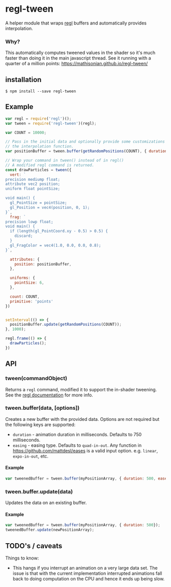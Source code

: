 
# regl-tween

A helper module that wraps [regl](https://github.com/mikolalysenko/regl/) buffers and automatically provides interpolation.

### Why?

This automatically computes tweened values in the shader so it's much faster than
doing it in the main javascript thread. See it running with a quarter of a million points: https://mathisonian.github.io/regl-tween/

## installation

```
$ npm install --save regl-tween
```

## Example

```js
var regl = require('regl')();
var tween = require('regl-tween')(regl);

var COUNT = 10000;

// Pass in the initial data and optionally provide some customizations to
// the interpolation function.
var positionBuffer = tween.buffer(getRandomPositions(COUNT), { duration: 1000 });

// Wrap your command in tween() instead of in regl()
// A modified regl command is returned.
const drawParticles = tween({
  vert: `
precision mediump float;
attribute vec2 position;
uniform float pointSize;

void main() {
  gl_PointSize = pointSize;
  gl_Position = vec4(position, 0, 1);
}`,
  frag: `
precision lowp float;
void main() {
  if (length(gl_PointCoord.xy - 0.5) > 0.5) {
    discard;
  }
  gl_FragColor = vec4(1.0, 0.0, 0.0, 0.8);
}`,

  attributes: {
    position: positionBuffer,
  },

  uniforms: {
    pointSize: 6,
  },

  count: COUNT,
  primitive: 'points'
})


setInterval(() => {
  positionBuffer.update(getRandomPositions(COUNT));
}, 1000);

regl.frame(() => {
  drawParticles();
})
```

## API

### tween(commandObject)

Returns a `regl` command, modified it to support the in-shader tweening. See the
[regl documentation](https://github.com/mikolalysenko/regl) for more info.

### tween.buffer(data, [options])

Creates a new buffer with the provided data. Options are not required but
the following keys are supported:

* `duration` - animation duration in milliseconds. Defaults to 750 milliseconds.
* `easing` - easing type. Defaults to `quad-in-out`. Any function in https://github.com/mattdesl/eases is a valid input option. e.g. `linear`, `expo-in-out`, etc.

#### Example

```js
var tweenedBuffer = tween.buffer(myPositionArray, { duration: 500, ease: 'expo-in-out'});
```

### tween.buffer.update(data)

Updates the data on an existing buffer.

#### Example

```js
var tweenedBuffer = tween.buffer(myPositionArray, { duration: 500});
tweenedBuffer.update(newPositionArray);
```

## TODO's / caveats

Things to know:

* This hangs if you interrupt an animation on a very large data set. The issue is that with the current implementation interrupted animations fall back to doing computation on the CPU and hence it ends up being slow.
